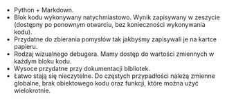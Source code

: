 * Python + Markdown.
* Blok kodu wykonywany natychmiastowo. Wynik zapisywany w zeszycie (dostępny po ponownym otwarciu, bez konieczności wykonywania kodu).
* Przydatne do zbierania pomysłów tak jakbyśmy zapisywali je na kartce papieru.
* Rodzaj wizualnego debugera. Mamy dostęp do wartości zmiennych w każdym bloku kodu.
* Wysoce przydatne przy dokumentacji bibliotek.
* Łatwo stają się nieczytelne. Do częstych przypadłości należą zmienne globalne, brak obiektowego kodu oraz funkcji, które można użyć wielokrotnie.
